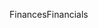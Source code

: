 <span data-ttu-id="65c6f-101">Finances</span><span class="sxs-lookup"><span data-stu-id="65c6f-101">Financials</span></span>
